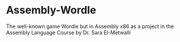 # Assembly-Wordle
The well-known game Wordle but in Assembly x86 as a project in the Assembly Language Course by Dr. Sara El-Metwalli 


